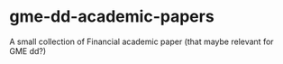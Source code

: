 # gme-dd-academic-papers
A small collection of Financial academic paper (that maybe relevant for GME dd?)
